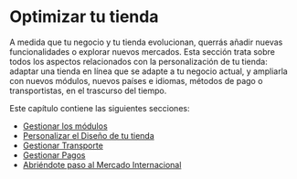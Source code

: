 # Optimizar tu tienda

A medida que tu negocio y tu tienda evolucionan, querrás añadir nuevas funcionalidades o explorar nuevos mercados. Esta sección trata sobre todos los aspectos relacionados con la personalización de tu tienda: adaptar una tienda en línea que se adapte a tu negocio actual, y ampliarla con nuevos módulos, nuevos países e idiomas, métodos de pago o transportistas, en el trascurso del tiempo.

Este capítulo contiene las siguientes secciones:

* [Gestionar los módulos](gestionar-modulos/)
* [Personalizar el Diseño de tu tienda](personalizar-diseno-tienda/)
* [Gestionar Transporte](gestionar-transporte/)
* [Gestionar Pagos](gestionar-pagos/)
* [Abriéndote paso al Mercado Internacional](mercado-internacional/)

